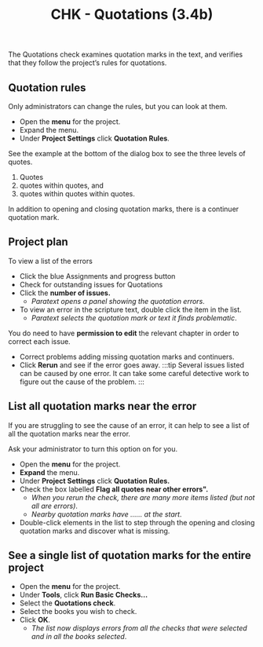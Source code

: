 ﻿---
title: CHK - Quotations (3.4b)
---
The Quotations check examines quotation marks in the text, and verifies that they follow the project’s rules for quotations.

## Quotation rules

Only administrators can change the rules, but you can look at them.

-  Open the **menu** for the project.
-  Expand the menu.
-  Under **Project Settings** click **Quotation Rules**.

See the example at the bottom of the dialog box to see the three levels of quotes.

1.  Quotes
2.  quotes within quotes, and
3.  quotes within quotes within quotes.

In addition to opening and closing quotation marks, there is a continuer quotation mark.

## Project plan

To view a list of the errors

-  Click the blue Assignments and progress button
-  Check for outstanding issues for Quotations
-  Click the **number of issues.**  
    -  *Paratext opens a panel showing the quotation errors*.
-  To view an error in the scripture text, double click the item in the list.  
    -  *Paratext selects the quotation mark or text it finds problematic*.

You do need to have **permission to edit** the relevant chapter in order to correct each issue.

-  Correct problems adding missing quotation marks and continuers.
-  Click **Rerun** and see if the error goes away.
:::tip
Several issues listed can be caused by one error. It can take some careful detective work to figure out the cause of the problem.
:::

## List all quotation marks near the error

If you are struggling to see the cause of an error, it can help to see a list of all the quotation marks near the error.

Ask your administrator to turn this option on for you.

-  Open the **menu** for the project.
-  **Expand** the menu.
-  Under **Project Settings** click **Quotation Rules.**
-  Check the box labelled **Flag all quotes near other errors".**  
    -  *When you rerun the check, there are many more items listed (but not all are errors)*.  
    -  *Nearby quotation marks have …… at the start*.
-  Double-click elements in the list to step through the opening and closing quotation marks and discover what is missing.

## See a single list of quotation marks for the entire project

-  Open the **menu** for the project.
-  Under **Tools**, click **Run Basic Checks…**
-  Select the **Quotations check**.
-  Select the books you wish to check.
-  Click **OK**.  
    -  *The list now displays errors from all the checks that were selected and in all the books selected*.

